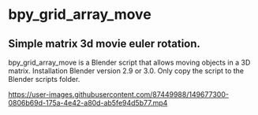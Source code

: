 # bpy_grid_array_move

## Simple matrix 3d movie euler rotation. 

bpy_grid_array_move is a Blender script that allows moving objects in a 3D matrix.
Installation
Blender version 2.9 or 3.0.
Only copy the script to the Blender scripts folder. 





https://user-images.githubusercontent.com/87449988/149677300-0806b69d-175a-4e42-a80d-ab5fe94d5b77.mp4

